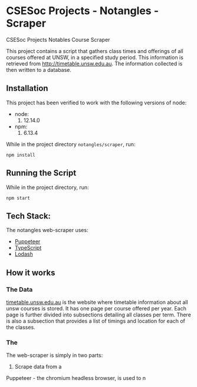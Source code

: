 # CSESoc Projects - Notangles - Scraper

CSESoc Projects Notables Course Scraper

This project contains a script that gathers class times and offerings of all courses offered at UNSW, in a specified study period. This information is retrieved from http://timetable.unsw.edu.au. The information collected is then written to a database. 

## Installation

This project has been verified to work with the following versions of node:
-   node: 
    1. 12.14.0
-   npm:
    1. 6.13.4


While in the project directory ```notangles/scraper```, run:
```
npm install
```

## Running the Script

While in the project directory, run:
```
npm start
```

## Tech Stack:
The notangles web-scraper uses:
* [Puppeteer](https://github.com/puppeteer/puppeteer)
* [TypeScript](https://www.typescriptlang.org/)
* [Lodash](https://lodash.com/)

## How it works
### The Data
[timetable.unsw.edu.au](https://timetable.unsw.edu.au/) is the website where timetable information about all unsw courses is stored. It has one page per course offered per year. 
Each page is further divided into subsections detailing all classes per term.
There is also a subsection that provides a list of timings and location for each of the classes.

### The 
The web-scraper is simply in two parts:
1. Scrape data from a

Puppeteer - the chromium headless browser, is used to n 